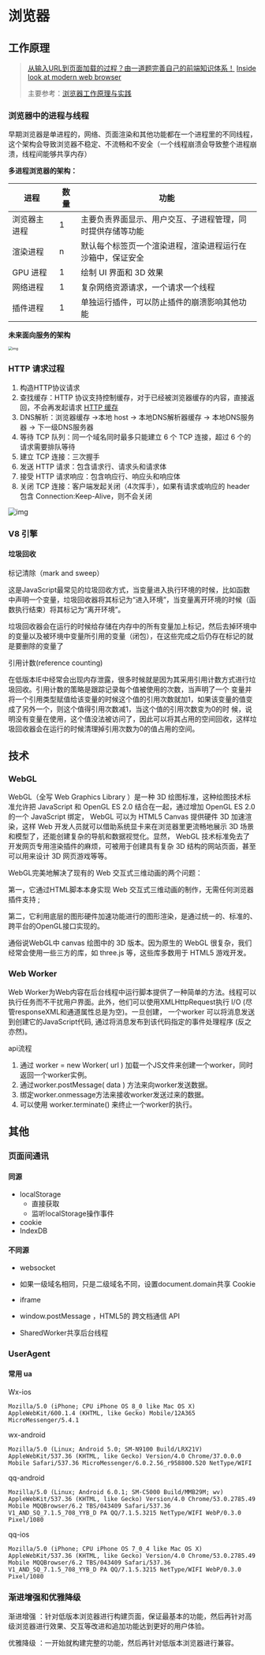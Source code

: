 # 浏览器

## 工作原理

> [从输入URL到页面加载的过程？由一道题完善自己的前端知识体系！](http://mp.weixin.qq.com/s?__biz=MzAxODE2MjM1MA==&mid=2651553818&idx=1&sn=3ce840113d28ee2b2cafe4c7fc48ef91&chksm=802557dbb752decd2118e3ad7a3ea803a0c41c6594f539fc54830dae9bbc2242b2fc03e7fb1c&mpshare=1&scene=23&srcid=03162aGulIkkL43WuN90uqIT#rd)
> [Inside look at modern web browser](https://developers.google.com/web/updates/2018/09/inside-browser-part3?hl=zh-cn)
>
> 主要参考：[浏览器工作原理与实践](https://time.geekbang.org/column/intro/216)

### 浏览器中的进程与线程

早期浏览器是单进程的，网络、页面渲染和其他功能都在一个进程里的不同线程，这个架构会导致浏览器不稳定、不流畅和不安全（一个线程崩溃会导致整个进程崩溃，线程间能够共享内存）

**多进程浏览器的架构：**

| 进程         | 数量 | 功能                                                       |
| ------------ | ---- | ---------------------------------------------------------- |
| 浏览器主进程 | 1    | 主要负责界面显示、用户交互、子进程管理，同时提供存储等功能 |
| 渲染进程     | n    | 默认每个标签页一个渲染进程，渲染进程运行在沙箱中，保证安全 |
| GPU 进程     | 1    | 绘制 UI 界面和 3D 效果                                     |
| 网络进程     | 1    | 复杂网络资源请求，一个请求一个线程                         |
| 插件进程     | 1    | 单独运行插件，可以防止插件的崩溃影响其他功能               |

**未来面向服务的架构**

<img src="https://static001.geekbang.org/resource/image/32/2a/329658fe821252db47b0964037a1de2a.png" alt="img" style="zoom:50%;" />

### HTTP 请求过程

1. 构造HTTP协议请求
2. 查找缓存：HTTP 协议支持控制缓存，对于已经被浏览器缓存的内容，直接返回，不会再发起请求 [HTTP 缓存](https://developer.mozilla.org/zh-CN/docs/Web/HTTP/Caching)
3. DNS解析：浏览器缓存 ->本地 host -> 本地DNS解析器缓存 -> 本地DNS服务器 -> 下一级DNS服务器
4. 等待 TCP 队列：同一个域名同时最多只能建立 6 个 TCP 连接，超过 6 个的请求需要排队等待
5. 建立 TCP 连接：三次握手
6. 发送 HTTP 请求：包含请求行、请求头和请求体
7. 接受 HTTP 请求响应：包含响应行、响应头和响应体
8. 关闭 TCP 连接：客户端发起关闭（4次挥手），如果有请求或响应的 header 包含 Connection:Keep-Alive，则不会关闭

![img](https://static001.geekbang.org/resource/image/1b/6c/1b49976aca2c700883d48d927f48986c.png)

### V8 引擎

#### 垃圾回收

标记清除（mark and sweep）

这是JavaScript最常见的垃圾回收方式，当变量进入执行环境的时候，比如函数中声明一个变量，垃圾回收器将其标记为“进入环境”，当变量离开环境的时候（函数执行结束）将其标记为“离开环境”。

垃圾回收器会在运行的时候给存储在内存中的所有变量加上标记，然后去掉环境中的变量以及被环境中变量所引用的变量（闭包），在这些完成之后仍存在标记的就是要删除的变量了

引用计数(reference counting)

在低版本IE中经常会出现内存泄露，很多时候就是因为其采用引用计数方式进行垃圾回收。引用计数的策略是跟踪记录每个值被使用的次数，当声明了一个 变量并将一个引用类型赋值给该变量的时候这个值的引用次数就加1，如果该变量的值变成了另外一个，则这个值得引用次数减1，当这个值的引用次数变为0的时 候，说明没有变量在使用，这个值没法被访问了，因此可以将其占用的空间回收，这样垃圾回收器会在运行的时候清理掉引用次数为0的值占用的空间。

## 技术

### WebGL

WebGL（全写 Web Graphics Library ）是一种 3D 绘图标准，这种绘图技术标准允许把 JavaScript 和 OpenGL ES 2.0 结合在一起，通过增加 OpenGL ES 2.0 的一个 JavaScript 绑定， WebGL 可以为 HTML5 Canvas 提供硬件 3D 加速渲染，这样 Web 开发人员就可以借助系统显卡来在浏览器里更流畅地展示 3D 场景和模型了，还能创建复杂的导航和数据视觉化。显然， WebGL 技术标准免去了开发网页专用渲染插件的麻烦，可被用于创建具有复杂 3D 结构的网站页面，甚至可以用来设计 3D 网页游戏等等。

WebGL完美地解决了现有的 Web 交互式三维动画的两个问题：

第一，它通过HTML脚本本身实现 Web 交互式三维动画的制作，无需任何浏览器插件支持 ;

第二，它利用底层的图形硬件加速功能进行的图形渲染，是通过统一的、标准的、跨平台的OpenGL接口实现的。

通俗说WebGL中 canvas 绘图中的 3D 版本。因为原生的 WebGL 很复杂，我们经常会使用一些三方的库，如 three.js 等，这些库多数用于 HTML5 游戏开发。

### Web Worker

Web Worker为Web内容在后台线程中运行脚本提供了一种简单的方法。线程可以执行任务而不干扰用户界面。此外，他们可以使用XMLHttpRequest执行 I/O  (尽管responseXML和通道属性总是为空)。一旦创建， 一个worker 可以将消息发送到创建它的JavaScript代码, 通过将消息发布到该代码指定的事件处理程序 (反之亦然)。

api流程

1. 通过 worker = new Worker( url ) 加载一个JS文件来创建一个worker，同时返回一个worker实例。
2. 通过worker.postMessage( data ) 方法来向worker发送数据。
3. 绑定worker.onmessage方法来接收worker发送过来的数据。
4. 可以使用 worker.terminate() 来终止一个worker的执行。

## 其他

### 页面间通讯

#### 同源

- localStorage
  - 直接获取
  - 监听localStorage操作事件
- cookie
- IndexDB

#### 不同源

- websocket

- 如果一级域名相同，只是二级域名不同，设置document.domain共享 Cookie
- iframe
- window.postMessage ，HTML5的 跨文档通信 API
- SharedWorker共享后台线程

### UserAgent

#### 常用 ua

Wx-ios

```
Mozilla/5.0 (iPhone; CPU iPhone OS 8_0 like Mac OS X) AppleWebKit/600.1.4 (KHTML, like Gecko) Mobile/12A365 MicroMessenger/5.4.1
```

wx-android

```
Mozilla/5.0 (Linux; Android 5.0; SM-N9100 Build/LRX21V) AppleWebKit/537.36 (KHTML, like Gecko) Version/4.0 Chrome/37.0.0.0 Mobile Safari/537.36 MicroMessenger/6.0.2.56_r958800.520 NetType/WIFI
```

qq-android

```
Mozilla/5.0 (Linux; Android 6.0.1; SM-C5000 Build/MMB29M; wv) AppleWebKit/537.36 (KHTML, like Gecko) Version/4.0 Chrome/53.0.2785.49 Mobile MQQBrowser/6.2 TBS/043409 Safari/537.36 V1_AND_SQ_7.1.5_708_YYB_D PA QQ/7.1.5.3215 NetType/WIFI WebP/0.3.0 Pixel/1080
```

qq-ios

```
Mozilla/5.0 (iPhone; CPU iPhone OS 7_0_4 like Mac OS X) AppleWebKit/537.36 (KHTML, like Gecko) Version/4.0 Chrome/53.0.2785.49 Mobile MQQBrowser/6.2 TBS/043409 Safari/537.36 V1_AND_SQ_7.1.5_708_YYB_D PA QQ/7.1.5.3215 NetType/WIFI WebP/0.3.0 Pixel/1080
```

### 渐进增强和优雅降级

渐进增强 ：针对低版本浏览器进行构建页面，保证最基本的功能，然后再针对高级浏览器进行效果、交互等改进和追加功能达到更好的用户体验。

优雅降级 ：一开始就构建完整的功能，然后再针对低版本浏览器进行兼容。
